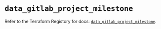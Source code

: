 # `data_gitlab_project_milestone`

Refer to the Terraform Registory for docs: [`data_gitlab_project_milestone`](https://registry.terraform.io/providers/gitlabhq/gitlab/16.1.1/docs/data-sources/project_milestone).
